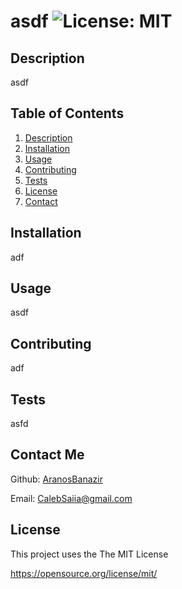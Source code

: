 # asdf ![License: MIT](https://img.shields.io/badge/License-MIT-yellow.svg)
    
## Description 
  
  asdf

## Table of Contents
1. [Description](#description)
2. [Installation](#installation)
3. [Usage](#usage)
4. [Contributing](#contributing)
5. [Tests](#tests)
6. [License](#license)
7. [Contact](#contact)

## Installation 
  
  adf

## Usage 
  
  asdf

## Contributing
  
  adf

## Tests 
  
  asfd

## Contact Me

Github: [AranosBanazir](github.com/AranosBanazir)

Email: [CalebSaiia@gmail.com](mailto:CalebSaiia@gmail.com)

## License 

This project uses the The MIT License

https://opensource.org/license/mit/